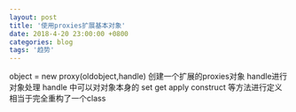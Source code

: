 ```yaml
---
layout: post
title: '使用proxies扩展基本对象'
date: 2018-4-20 23:00:00 +0800
categories: blog
tags: '趋势'
---
```


object = new proxy(oldobject,handle) 创建一个扩展的proxies对象 handle进行对象处理
handle 中可以对对象本身的 set get apply construct 等方法进行定义 相当于完全重构了一个class
